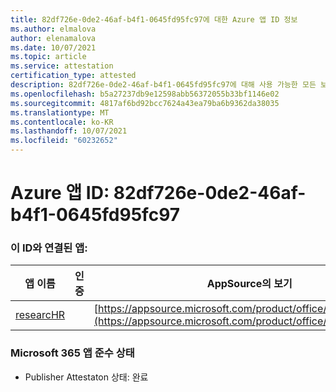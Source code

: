 ```yaml
---
title: 82df726e-0de2-46af-b4f1-0645fd95fc97에 대한 Azure 앱 ID 정보
ms.author: elmalova
author: elenamalova
ms.date: 10/07/2021
ms.topic: article
ms.service: attestation
certification_type: attested
description: 82df726e-0de2-46af-b4f1-0645fd95fc97에 대해 사용 가능한 모든 보안 및 규정 준수 정보입니다.
ms.openlocfilehash: b5a27237db9e12598abb56372055b33bf1146e02
ms.sourcegitcommit: 4817af6bd92bcc7624a43ea79ba6b9362da38035
ms.translationtype: MT
ms.contentlocale: ko-KR
ms.lasthandoff: 10/07/2021
ms.locfileid: "60232652"
---
```

# <a name="azure-app-id-82df726e-0de2-46af-b4f1-0645fd95fc97"></a>Azure 앱 ID: 82df726e-0de2-46af-b4f1-0645fd95fc97


### <a name="apps-associated-with-this-id"></a>이 ID와 연결된 앱:
| **앱 이름** | **인증** | **AppSource의 보기** |
|--------------|---------------|-----------------------|
| [researcHR](https://docs.microsoft.com/microsoft-365-app-certification/forward/WA200002557) |  | [https://appsource.microsoft.com/product/office/WA200002557](https://appsource.microsoft.com/product/office/WA200002557) |

### <a name="microsoft-365-app-compliance-status"></a>Microsoft 365 앱 준수 상태
- Publisher Attestaton 상태: 완료
